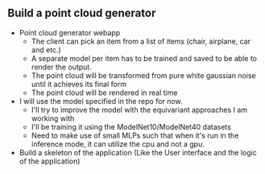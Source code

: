 ## Build a point cloud generator

- Point cloud generator webapp
  * The client can pick an item from a list of items (chair, airplane, car and etc.)
  * A separate model per item has to be trained and saved to be able to render the output.
  * The point cloud will be transformed from pure white gaussian noise until it achieves its final form
  * The point cloud will be rendered in real time
- I will use the model specified in the repo for now.
  * I'll try to improve the model with the equivariant approaches I am working with 
  * I'll be training it using the ModelNet10/ModelNet40 datasets
  * Need to make use of small MLPs such that when it's run in the inference mode, it can utilize the cpu and not a gpu.
- Build a skeleton of the application (Like the User interface and the logic of the application)

